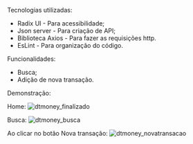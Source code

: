 Tecnologias utilizadas:
- Radix UI - Para acessibilidade;
- Json server - Para criação de API;
- Biblioteca Axios - Para fazer as requisições http.
- EsLint - Para organização do código.

Funcionalidades:
- Busca;
- Adição de nova transação.

Demonstração:

Home:
![dtmoney_finalizado](https://github.com/JuliaCrumenauer/DT_Money/assets/67925313/1190c126-f912-4b0f-98f1-1af8381c3ca3)

Busca:
![dtmoney_busca](https://github.com/JuliaCrumenauer/DT_Money/assets/67925313/67184841-875f-4dd9-8202-b15457e39e2f)

Ao clicar no botão Nova transação:
![dtmoney_novatransacao](https://github.com/JuliaCrumenauer/DT_Money/assets/67925313/d5a2797d-661c-4bc3-ad8d-8caa200f65e5)
